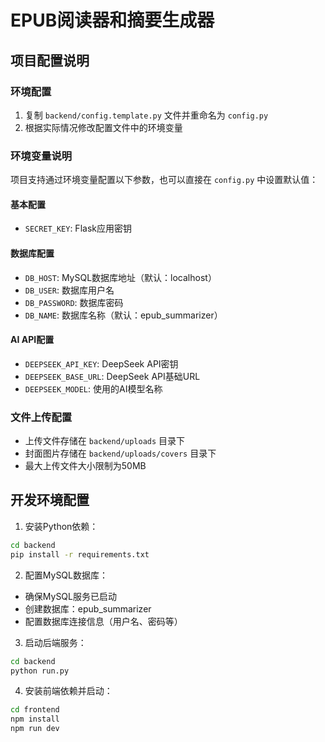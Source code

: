 # EPUB阅读器和摘要生成器

## 项目配置说明

### 环境配置
1. 复制 `backend/config.template.py` 文件并重命名为 `config.py`
2. 根据实际情况修改配置文件中的环境变量

### 环境变量说明
项目支持通过环境变量配置以下参数，也可以直接在 `config.py` 中设置默认值：

#### 基本配置
- `SECRET_KEY`: Flask应用密钥

#### 数据库配置
- `DB_HOST`: MySQL数据库地址（默认：localhost）
- `DB_USER`: 数据库用户名
- `DB_PASSWORD`: 数据库密码
- `DB_NAME`: 数据库名称（默认：epub_summarizer）

#### AI API配置
- `DEEPSEEK_API_KEY`: DeepSeek API密钥
- `DEEPSEEK_BASE_URL`: DeepSeek API基础URL
- `DEEPSEEK_MODEL`: 使用的AI模型名称

### 文件上传配置
- 上传文件存储在 `backend/uploads` 目录下
- 封面图片存储在 `backend/uploads/covers` 目录下
- 最大上传文件大小限制为50MB

## 开发环境配置
1. 安装Python依赖：
```bash
cd backend
pip install -r requirements.txt
```

2. 配置MySQL数据库：
- 确保MySQL服务已启动
- 创建数据库：epub_summarizer
- 配置数据库连接信息（用户名、密码等）

3. 启动后端服务：
```bash
cd backend
python run.py
```

4. 安装前端依赖并启动：
```bash
cd frontend
npm install
npm run dev
```